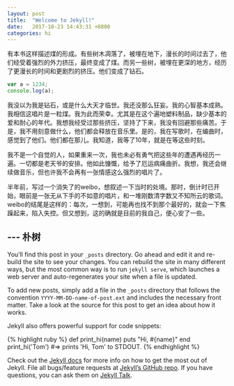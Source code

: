 ```yaml
---
layout: post
title:  "Welcome to Jekyll!"
date:   2017-10-23 14:43:31 +0800
categories: hi
---
```


有本书这样描述煤的形成。有些树木凋落了，被埋在地下，漫长的时间过去了，他们经受着强烈的外力挤压，最终变成了煤。而另一些树，被埋在更深的地方，经历了更漫长的时间和更剧烈的挤压。他们变成了钻石。

``` javascript
var a = 1234;
console.log(a);
```

我没以为我是钻石，或是什么大天才临世。我还没那么狂妄。我的心智基本成熟。我相信这唱片是一粒煤。我为此而荣幸。尤其是在这个遍地塑料制品，缺少基本的爱和耐心的年代。我想我经受过那些挤压，坚持了下来，我没有回避那些痛苦。于是，我不用刻意做什么，他们都会释放在音乐里。是的，我在写歌时，在编曲时，感觉到了他们。他们都在那儿。我知道，我等了10年，就是在等这些时刻。

我不是一个自觉的人，如果重来一次，我也未必有勇气把这些年的遭遇再经历一遍。一切都是老天爷的安排。他如此慷慨，给予了厄运病痛曲折。我想，我还会继续做音乐，但也许我不会再有一张情感这么强烈的唱片了。

半年前，写过一个消失了的weibo，想叙述一下当时的处境。那时，倒计时已开始，眼前是一张无从下手的不如意的唱片，和一堆刚数清字数又不知所云的歌词。weibo的结尾是这样的：每次，一想到，可能再也找不到那个最好的，就会一下焦躁起来，陷入失控。但又想到，这的确就是目前的我自己，便心安了一些。

--- 朴树
---

You’ll find this post in your `_posts` directory. Go ahead and edit it and re-build the site to see your changes. You can rebuild the site in many different ways, but the most common way is to run `jekyll serve`, which launches a web server and auto-regenerates your site when a file is updated.

To add new posts, simply add a file in the `_posts` directory that follows the convention `YYYY-MM-DD-name-of-post.ext` and includes the necessary front matter. Take a look at the source for this post to get an idea about how it works.

Jekyll also offers powerful support for code snippets:

{% highlight ruby %}
def print_hi(name)
  puts "Hi, #{name}"
end
print_hi('Tom')
#=> prints 'Hi, Tom' to STDOUT.
{% endhighlight %}

Check out the [Jekyll docs][jekyll-docs] for more info on how to get the most out of Jekyll. File all bugs/feature requests at [Jekyll’s GitHub repo][jekyll-gh]. If you have questions, you can ask them on [Jekyll Talk][jekyll-talk].

[jekyll-docs]: https://jekyllrb.com/docs/home
[jekyll-gh]:   https://github.com/jekyll/jekyll
[jekyll-talk]: https://talk.jekyllrb.com/
